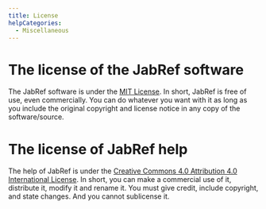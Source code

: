 ```yaml
---
title: License
helpCategories:
  - Miscellaneous
---
```

# The license of the JabRef software

The JabRef software is under the [MIT License](https://raw.githubusercontent.com/JabRef/jabref/master/LICENSE.md). In short, JabRef is free of use, even commercially. You can do whatever you want with it as long as you include the original copyright and license notice in any copy of the software/source.

# The license of JabRef help

The help of JabRef is under the [Creative Commons 4.0 Attribution 4.0 International License](../LICENSE.md). In short, you can make a commercial use of it, distribute it, modify it and rename it. You must give credit, include copyright, and state changes. And you cannot sublicense it.